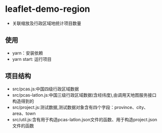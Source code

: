 # leaflet-demo-region
- 关联缩放及行政区域地统计项目数量

## 使用
- yarn：安装依赖
- yarn start: 运行项目

## 项目结构
- src/pcas.js:中国四级行政区域数据
- src/pcas-latlon.js:中国三级行政区域数据(含经纬度),由调用天地图服务接口构造得到的
- src/project.js:测试数据,测试数据对象含有四个字段：province、city、area、town
- src/util.js:含有用于构造pcas-latlon.json文件的函数、用于构造project.json文件的函数
